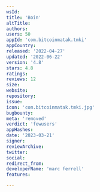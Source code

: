 ```yaml
---
wsId: 
title: 'Boin'
altTitle: 
authors: 
users: 50
appId: 'com.bitcoinmatak.tmki'
appCountry: 
released: '2022-04-27'
updated: '2022-06-22'
version: '4.8'
stars: 4.8
ratings: 
reviews: 12
size: 
website: 
repository: 
issue: 
icon: 'com.bitcoinmatak.tmki.jpg'
bugbounty: 
meta: 'removed'
verdict: 'fewusers'
appHashes: 
date: '2023-03-21'
signer: 
reviewArchive: 
twitter: 
social: 
redirect_from: 
developerName: 'marc ferrell'
features: 

---
```


